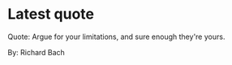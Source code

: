 # Latest quote 

Quote: Argue for your limitations, and sure enough they're yours. 

By: Richard Bach